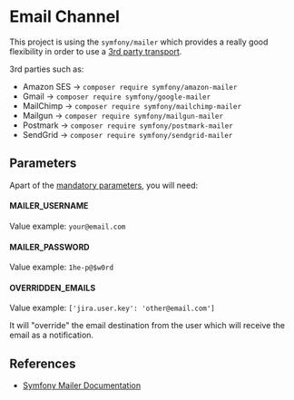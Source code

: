 # Email Channel

This project is using the `symfony/mailer` which provides a really good flexibility in order
to use a [3rd party transport](https://symfony.com/doc/current/mailer.html#using-a-3rd-party-transport).

3rd parties such as:

- Amazon SES -> `composer require symfony/amazon-mailer`
- Gmail -> `composer require symfony/google-mailer`
- MailChimp -> `composer require symfony/mailchimp-mailer`
- Mailgun -> `composer require symfony/mailgun-mailer`
- Postmark -> `composer require symfony/postmark-mailer`
- SendGrid -> `composer require symfony/sendgrid-mailer`

## Parameters

Apart of the [mandatory parameters](../../docu/README.md), you will need:

#### MAILER_USERNAME

Value example: `your@email.com`

#### MAILER_PASSWORD

Value example: `1he-p@$w0rd`

#### OVERRIDDEN_EMAILS

Value example: `['jira.user.key': 'other@email.com']`

It will "override" the email destination from the user which will receive
the email as a notification.

## References

* [Symfony Mailer Documentation](https://symfony.com/doc/current/mailer.html)
